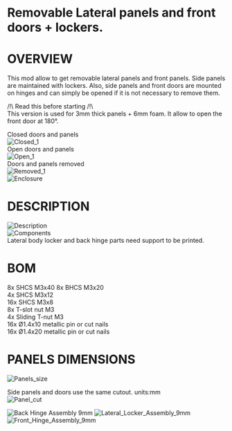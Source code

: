 # Removable Lateral panels and front doors + lockers.
# OVERVIEW
This mod allow to get removable lateral panels and front panels. Side panels are maintained with lockers. Also, side panels and front doors are mounted on hinges and can simply be opened if it is not necessary to remove them.

/!\ Read this before starting /!\  
This version is used for 3mm thick panels + 6mm foam.
It allow to open the front door at 180°.

Closed doors and panels  
![Closed_1](Images/Closed_1.jpg)  
Open doors and panels  
![Open_1](Images/Open_1.jpg)  
Doors and panels removed  
![Removed_1](Images/Removed_1.jpg)  
![Enclosure](Images/Enclosure.jpg)

# DESCRIPTION
![Description](Images/Description.jpg)  
![Components](Images/Components.jpg)  
Lateral body locker and back hinge parts need support to be printed.

# BOM
8x SHCS M3x40
8x BHCS M3x20  
4x SHCS M3x12  
16x SHCS M3x8  
8x T-slot nut M3  
4x Sliding T-nut M3  
16x Ø1.4x10 metallic pin or cut nails  
16x Ø1.4x20 metallic pin or cut nails  

# PANELS DIMENSIONS
![Panels_size](Images/Panels_size.jpg)

Side panels and doors use the same cutout. units:mm  
![Panel_cut](Images/Panel_cut.jpg)


![Back Hinge Assembly 9mm](Images/Back_Hinge_Assembly_9mm.jpg)
![Lateral_Locker_Assembly_9mm](Images/Lateral_Locker_Assembly_9mm.jpg)
![Front_Hinge_Assembly_9mm](Images/Front_Hinge_Assembly_9mm.jpg)

